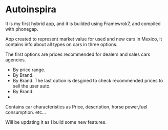 # Autoinspira

It is my first hybrid app, and it is builded using Framewrok7, and compiled with phonegap.

App created to represent market value for used and new cars in Mexico, it contains info about all types on cars in three options.

The first options are prices recommended for dealers and sales cars agencies.
- By price range.
- By Brand.
- By Brand.
The last option is desgined to check recommended prices to sell the user auto.
- By Brand.
- 

Contains car characteristics as Price, description, horse power,fuel consumption. etc...

Will be updating it as I build some new features.

